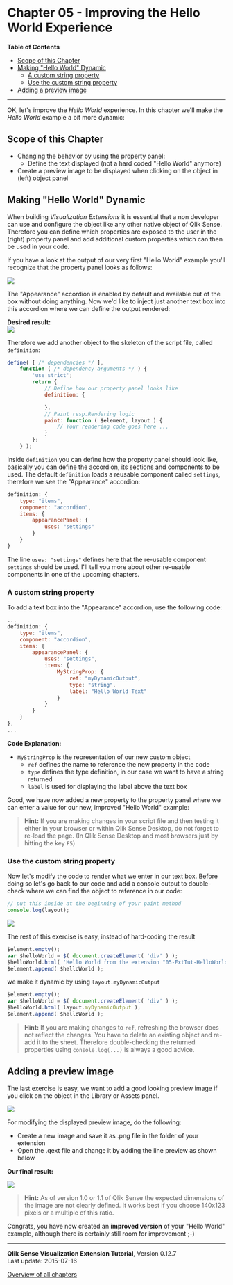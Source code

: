 # Chapter 05 - Improving the Hello World Experience



**Table of Contents**

<!-- toc -->

- [Scope of this Chapter](#scope-of-this-chapter)
- [Making "Hello World" Dynamic](#making--hello-world--dynamic)
  * [A custom string property](#a-custom-string-property)
  * [Use the custom string property](#use-the-custom-string-property)
- [Adding a preview image](#adding-a-preview-image)

<!-- tocstop -->

---

OK, let's improve the _Hello World_ experience.
In this chapter we'll make the _Hello World_ example a bit more dynamic:

## Scope of this Chapter

* Changing the behavior by using the property panel:
	* Define the text displayed (not a hard coded "Hello World" anymore)
* Create a preview image to be displayed when clicking on the object in (left) object panel

## Making "Hello World" Dynamic
When building _Visualization Extensions_ it is essential that a non developer can use and configure the object like any other native object of Qlik Sense.
Therefore you can define which properties are exposed to the user in the (right) property panel and add additional custom properties which can then be used in your code.

If you have a look at the output of our very first "Hello World" example you'll recognize that the property panel looks as follows:

![](images/05/05_InitialPropertyPanel.png)  

The "Appearance" accordion is enabled by default and available out of the box without doing anything. Now we'd like to inject just another text box into this accordion where we can define the output rendered:

**Desired result:**  
![](images/05/05_DesiredResult.png)  

Therefore we add another object to the skeleton of the script file, called `definition`:

```javascript
define( [ /* dependencies */ ],
    function ( /* dependency arguments */ ) {
        'use strict';
        return {
			// Define how our property panel looks like
			definition: {

			},
			// Paint resp.Rendering logic
            paint: function ( $element, layout ) {
                // Your rendering code goes here ...             
            }
        };
    } );
```

Inside `definition` you can define how the property panel should look like, basically you can define the accordion, its sections and components to be used.
The default `definition` loads a reusable component called `settings`, therefore we see the "Appearance" accordion:

```javascript
definition: {
	type: "items",
	component: "accordion",
	items: {
		appearancePanel: {
			uses: "settings"
		}
	}
}
```

The line `uses: "settings"` defines here that the re-usable component `settings` should be used. I'll tell you more about other re-usable components in one of the upcoming chapters.

### A custom string property
To add a text box into the "Appearance" accordion, use the following code:

```javascript
...
definition: {
	type: "items",
	component: "accordion",
	items: {
		appearancePanel: {
			uses: "settings",
			items: {
				MyStringProp: {
					ref: "myDynamicOutput",
					type: "string",
					label: "Hello World Text"
				}
			}
		}
	}
},
...
```

**Code Explanation:**

* `MyStringProp` is the representation of our new custom object
	* `ref` defines the name to reference the new property in the code
	* `type` defines the type definition, in our case we want to have a string returned
	* `label` is used for displaying the label above the text box

Good, we have now added a new property to the property panel where we can enter a value for our new, improved "Hello World" example:

>**Hint:**
> If you are making changes in your script file and then testing it either in your browser or within Qlik Sense Desktop, do not forget to re-load the page. (In Qlik Sense Desktop and most browsers just by hitting the key `F5`)
  
### Use the custom string property

Now let's modify the code to render what we enter in our text box. Before doing so let's go back to our code and add a console output to double-check where we can find the object to reference in our code:

```javascript
// put this inside at the beginning of your paint method
console.log(layout);
```
![](images/05/05_HelloWorld_ConsoleLog.png)  

The rest of this exercise is easy, instead of hard-coding the result

```javascript
$element.empty();
var $helloWorld = $( document.createElement( 'div' ) );
$helloWorld.html( 'Hello World from the extension "05-ExtTut-HelloWorld"<br/>' );
$element.append( $helloWorld );
```

we make it dynamic by using `layout.myDynamicOutput`

```javascript
$element.empty();
var $helloWorld = $( document.createElement( 'div' ) );
$helloWorld.html( layout.myDynamicOutput );
$element.append( $helloWorld );
```

>**Hint:**
> If you are making changes to `ref`, refreshing the browser does not reflect the changes. You have to delete an existing object and re-add it to the sheet.
> Therefore double-checking the returned properties using `console.log(...)` is always a good advice.
  
## Adding a preview image

The last exercise is easy, we want to add a good looking preview image if you click on the object in the Library or Assets panel.

![](images/05/05_PreviewImg_Before.png)  

For modifying the displayed preview image, do the following:
* Create a new image and save it as .png file in the folder of your extension
* Open the .qext file and change it by adding the line preview as shown below


**Our final result:**

![](images/05/05_PreviewImg_After.png)  

>**Hint:**
> As of version 1.0 or 1.1 of Qlik Sense the expected dimensions of the image are not clearly defined. It works best if you choose 140x123 pixels or a multiple of this ratio.
  

Congrats, you have now created an **improved version** of your "Hello World" example, although there is certainly still room for improvement ;-)



---
**Qlik Sense Visualization Extension Tutorial**, Version 0.12.7<br/>
Last update: 2015-07-16<br/>

[Overview of all chapters](https://github.com/stefanwalther/qliksense-extension-tutorial/blob/master/tutorial/readme.md)
